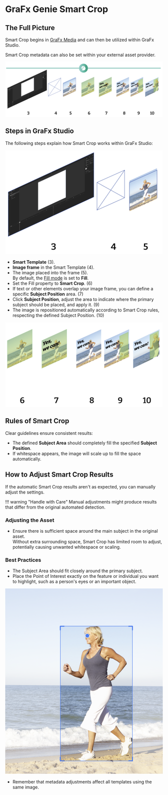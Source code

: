 # GraFx Genie Smart Crop

## The Full Picture

Smart Crop begins in [GraFx Media](../../../GraFx-Media/concepts/genie-smart-crop/) and can then be utilized within GraFx Studio.

Smart Crop metadata can also be set within your external asset provider.

![screenshot-full](step3-10.png)

## Steps in GraFx Studio

The following steps explain how Smart Crop works within GraFx Studio:

![screenshot-full](step3-4-5.png)


- **Smart Template** (3).
- **Image frame** in the Smart Template (4).
- The image placed into the frame (5).  
  By default, the [Fill mode](../../guides/image-frame/?h=fill#fill-properties) is set to **Fill**.
- Set the Fill property to **Smart Crop**. (6)
- If text or other elements overlap your image frame, you can define a specific **Subject Position** area. (7)
- Click **Subject Position**, adjust the area to indicate where the primary subject should be placed, and apply it. (9)
- The image is repositioned automatically according to Smart Crop rules, respecting the defined Subject Position. (10)

![screenshot-full](steps6-10.png)

## Rules of Smart Crop

Clear guidelines ensure consistent results:

- The defined **Subject Area** should completely fill the specified **Subject Position**.
- If whitespace appears, the image will scale up to fill the space automatically.

## How to Adjust Smart Crop Results

If the automatic Smart Crop results aren't as expected, you can manually adjust the settings.

!!! warning "Handle with Care"
    Manual adjustments might produce results that differ from the original automated detection.

### Adjusting the Asset
- Ensure there is sufficient space around the main subject in the original asset.  
  Without extra surrounding space, Smart Crop has limited room to adjust, potentially causing unwanted whitespace or scaling.

### Best Practices

- The Subject Area should fit closely around the primary subject.
- Place the Point of Interest exactly on the feature or individual you want to highlight, such as a person's eyes or an important object.

![screenshot](poi.png)

- Remember that metadata adjustments affect all templates using the same image.